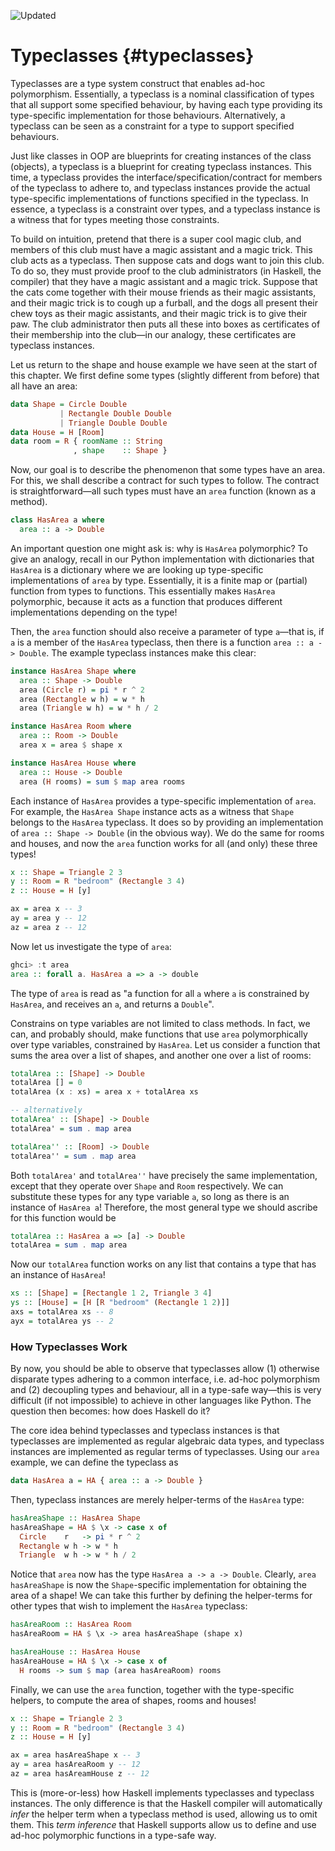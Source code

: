 ![Updated][update-shield]

# Typeclasses {#typeclasses}

Typeclasses are a type system construct that enables ad-hoc
polymorphism. Essentially, a typeclass is a nominal classification of
types that all support some specified behaviour, by having each type
providing its type-specific implementation for those behaviours.
Alternatively, a typeclass can be seen as a constraint for a type to
support specified behaviours.

Just like classes in OOP are blueprints for creating instances of the
class (objects), a typeclass is a blueprint for creating typeclass
instances. This time, a typeclass provides the
interface/specification/contract for members of the typeclass to adhere
to, and typeclass instances provide the actual type-specific
implementations of functions specified in the typeclass. In essence, a
typeclass is a constraint over types, and a typeclass instance is a witness that
for types meeting those constraints.

To build on intuition, pretend that there is a super cool magic club,
and members of this club must have a magic assistant and a magic trick.
This club acts as a typeclass. Then suppose cats and dogs want to join
this club. To do so, they must provide proof to the club administrators
(in Haskell, the compiler) that they have a magic assistant and a magic
trick. Suppose that the cats come together with their mouse friends as
their magic assistants, and their magic trick is to cough up a furball,
and the dogs all present their chew toys as their magic assistants, and
their magic trick is to give their paw. The club administrator then puts
all these into boxes as certificates of their membership into the
club&mdash;in our analogy, these certificates are typeclass instances.

Let us return to the shape and house example we have seen at the start
of this chapter. We first define some types (slightly different from
before) that all have an area:

``` haskell
data Shape = Circle Double
           | Rectangle Double Double
           | Triangle Double Double
data House = H [Room]
data room = R { roomName :: String
              , shape    :: Shape }
```

Now, our goal is to describe the phenomenon that some types have an
area. For this, we shall describe a contract for such types to follow.
The contract is straightforward&mdash;all such types must have an
`area` function (known as a method).

``` haskell
class HasArea a where
  area :: a -> Double
```

An important question one might ask is: why is `HasArea`
polymorphic? To give an analogy, recall in our Python implementation
with dictionaries that `HasArea` is a dictionary where we are
looking up type-specific implementations of `area` by type.
Essentially, it is a finite map or (partial) function from types to
functions. This essentially makes `HasArea` polymorphic,
because it acts as a function that produces different implementations
depending on the type!

Then, the `area` function should also receive a parameter of
type `a`&mdash;that is, if `a` is a member of the
`HasArea` typeclass, then there is a function
`area :: a -> Double`. The example typeclass instances make
this clear:

``` haskell
instance HasArea Shape where
  area :: Shape -> Double
  area (Circle r) = pi * r ^ 2
  area (Rectangle w h) = w * h
  area (Triangle w h) = w * h / 2

instance HasArea Room where
  area :: Room -> Double
  area x = area $ shape x

instance HasArea House where
  area :: House -> Double
  area (H rooms) = sum $ map area rooms
```

Each instance of `HasArea` provides a type-specific
implementation of `area`. For example, the
`HasArea Shape` instance acts as a witness that
`Shape` belongs to the `HasArea` typeclass. It does
so by providing an implementation of `area :: Shape -> Double`
(in the obvious way). We do the same for rooms and houses, and now the
`area` function works for all (and only) these three types!

``` haskell
x :: Shape = Triangle 2 3
y :: Room = R "bedroom" (Rectangle 3 4)
z :: House = H [y]

ax = area x -- 3
ay = area y -- 12
az = area z -- 12
```

Now let us investigate the type of `area`:

``` haskell
ghci> :t area
area :: forall a. HasArea a => a -> double
```

The type of `area` is read as "a function for all
`a` where `a` is constrained by `HasArea`,
and receives an `a`, and returns a `Double`".

Constrains on type variables are not limited to class methods. In fact,
we can, and probably should, make functions that use `area`
polymorphically over type variables, constrained by `HasArea`. Let
us consider a function that sums the area over a list of shapes, and
another one over a list of rooms:

``` haskell
totalArea :: [Shape] -> Double
totalArea [] = 0
totalArea (x : xs) = area x + totalArea xs

-- alternatively
totalArea' :: [Shape] -> Double
totalArea' = sum . map area

totalArea'' :: [Room] -> Double
totalArea'' = sum . map area
```

Both `totalArea'` and `totalArea''` have
precisely the same implementation, except that they operate over
`Shape` and `Room` respectively. We can
substitute these types for any type variable `a`, so long as
there is an instance of `HasArea a`! Therefore, the most
general type we should ascribe for this function would be

``` haskell
totalArea :: HasArea a => [a] -> Double
totalArea = sum . map area
```

Now our `totalArea` function works on any list that contains a
type that has an instance of `HasArea`!

``` haskell
xs :: [Shape] = [Rectangle 1 2, Triangle 3 4]
ys :: [House] = [H [R "bedroom" (Rectangle 1 2)]]
axs = totalArea xs -- 8
ayx = totalArea ys -- 2
```

### How Typeclasses Work

By now, you should be able to observe that typeclasses allow (1)
otherwise disparate types adhering to a common interface, i.e. ad-hoc
polymorphism and (2) decoupling types and behaviour, all in a type-safe
way&mdash;this is very difficult (if not impossible) to achieve in other
languages like Python. The question then becomes: how does Haskell do
it?

The core idea behind typeclasses and typeclass instances is that
typeclasses are implemented as regular algebraic data types, and
typeclass instances are implemented as regular terms of typeclasses.
Using our `area` example, we can define the typeclass as

``` haskell
data HasArea a = HA { area :: a -> Double }
```

Then, typeclass instances are merely helper-terms of the
`HasArea` type:

``` haskell
hasAreaShape :: HasArea Shape
hasAreaShape = HA $ \x -> case x of
  Circle    r   -> pi * r ^ 2
  Rectangle w h -> w * h
  Triangle  w h -> w * h / 2
```

Notice that `area` now has the type
`HasArea a -> a -> Double`. Clearly,
`area hasAreaShape` is now the `Shape`-specific
implementation for obtaining the area of a shape! We can take this
further by defining the helper-terms for other types that wish to
implement the `HasArea` typeclass:

``` haskell
hasAreaRoom :: HasArea Room
hasAreaRoom = HA $ \x -> area hasAreaShape (shape x)

hasAreaHouse :: HasArea House
hasAreaHouse = HA $ \x -> case x of
  H rooms -> sum $ map (area hasAreaRoom) rooms
```

Finally, we can use the `area` function, together with the
type-specific helpers, to compute the area of shapes, rooms and houses!

``` haskell
x :: Shape = Triangle 2 3
y :: Room = R "bedroom" (Rectangle 3 4)
z :: House = H [y]

ax = area hasAreaShape x -- 3
ay = area hasAreaRoom y -- 12
az = area hasAreamHouse z -- 12
```

This is (more-or-less) how Haskell implements typeclasses and typeclass
instances. The only difference is that the Haskell compiler will
automatically *infer* the helper term when a typeclass method is used,
allowing us to omit them. This *term inference* that Haskell supports
allow us to define and use ad-hoc polymorphic functions in a type-safe
way.


[update-shield]: https://img.shields.io/badge/LAST%20UPDATED-28%20SEP%202024-57ffd8?style=for-the-badge
